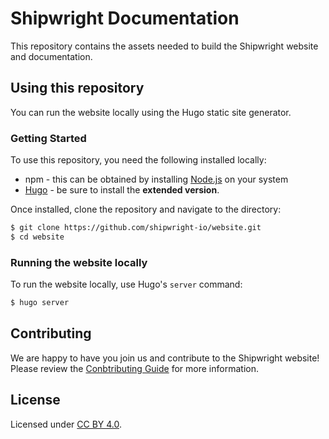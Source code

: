 # Shipwright Documentation

This repository contains the assets needed to build the Shipwright website and documentation.

## Using this repository

You can run the website locally using the Hugo static site generator.

### Getting Started

To use this repository, you need the following installed locally:

* npm - this can be obtained by installing [Node.js](https://nodejs.org/en/download/) on your system
* [Hugo](https://gohugo.io/getting-started/installing/) - be sure to install the **extended version**.

Once installed, clone the repository and navigate to the directory:

```bash
$ git clone https://github.com/shipwright-io/website.git
$ cd website
```

### Running the website locally

To run the website locally, use Hugo's `server` command:

```bash
$ hugo server
```

## Contributing

We are happy to have you join us and contribute to the Shipwright website!
Please review the [Conbtributing Guide](CONTRIBUTING.md) for more information.

## License

Licensed under [CC BY 4.0](LICENSE).
